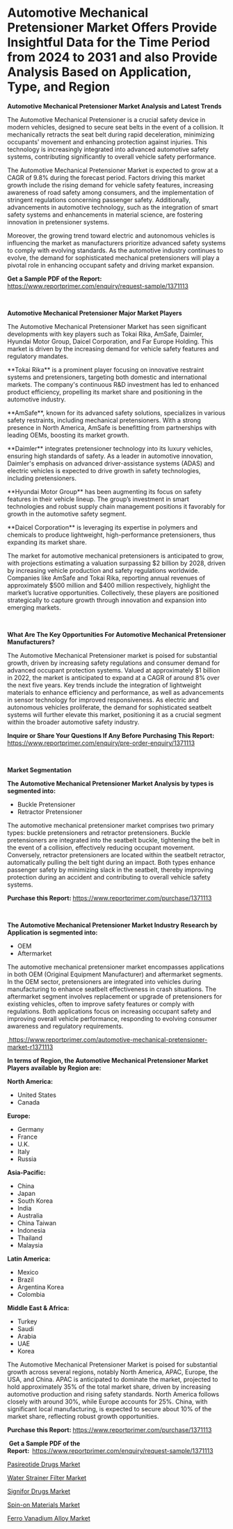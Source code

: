 <p><h1>Automotive Mechanical Pretensioner Market Offers Provide Insightful Data for the Time Period from 2024 to 2031 and also Provide Analysis Based on Application, Type, and Region</h1></p><p><strong>Automotive Mechanical Pretensioner Market Analysis and Latest Trends</strong></p>
<p><p>The Automotive Mechanical Pretensioner is a crucial safety device in modern vehicles, designed to secure seat belts in the event of a collision. It mechanically retracts the seat belt during rapid deceleration, minimizing occupants' movement and enhancing protection against injuries. This technology is increasingly integrated into advanced automotive safety systems, contributing significantly to overall vehicle safety performance.</p><p>The Automotive Mechanical Pretensioner Market is expected to grow at a CAGR of 9.8% during the forecast period. Factors driving this market growth include the rising demand for vehicle safety features, increasing awareness of road safety among consumers, and the implementation of stringent regulations concerning passenger safety. Additionally, advancements in automotive technology, such as the integration of smart safety systems and enhancements in material science, are fostering innovation in pretensioner systems. </p><p>Moreover, the growing trend toward electric and autonomous vehicles is influencing the market as manufacturers prioritize advanced safety systems to comply with evolving standards. As the automotive industry continues to evolve, the demand for sophisticated mechanical pretensioners will play a pivotal role in enhancing occupant safety and driving market expansion.</p></p>
<p><strong>Get a Sample PDF of the Report:&nbsp;</strong> <a href="https://www.reportprimer.com/enquiry/request-sample/1371113">https://www.reportprimer.com/enquiry/request-sample/1371113</a></p>
<p>&nbsp;</p>
<p><strong>Automotive Mechanical Pretensioner Major Market Players</strong></p>
<p><p>The Automotive Mechanical Pretensioner Market has seen significant developments with key players such as Tokai Rika, AmSafe, Daimler, Hyundai Motor Group, Daicel Corporation, and Far Europe Holding. This market is driven by the increasing demand for vehicle safety features and regulatory mandates.</p><p>**Tokai Rika** is a prominent player focusing on innovative restraint systems and pretensioners, targeting both domestic and international markets. The company's continuous R&D investment has led to enhanced product efficiency, propelling its market share and positioning in the automotive industry. </p><p>**AmSafe**, known for its advanced safety solutions, specializes in various safety restraints, including mechanical pretensioners. With a strong presence in North America, AmSafe is benefitting from partnerships with leading OEMs, boosting its market growth. </p><p>**Daimler** integrates pretensioner technology into its luxury vehicles, ensuring high standards of safety. As a leader in automotive innovation, Daimler's emphasis on advanced driver-assistance systems (ADAS) and electric vehicles is expected to drive growth in safety technologies, including pretensioners.</p><p>**Hyundai Motor Group** has been augmenting its focus on safety features in their vehicle lineup. The group’s investment in smart technologies and robust supply chain management positions it favorably for growth in the automotive safety segment.</p><p>**Daicel Corporation** is leveraging its expertise in polymers and chemicals to produce lightweight, high-performance pretensioners, thus expanding its market share. </p><p>The market for automotive mechanical pretensioners is anticipated to grow, with projections estimating a valuation surpassing $2 billion by 2028, driven by increasing vehicle production and safety regulations worldwide. Companies like AmSafe and Tokai Rika, reporting annual revenues of approximately $500 million and $400 million respectively, highlight the market’s lucrative opportunities. Collectively, these players are positioned strategically to capture growth through innovation and expansion into emerging markets.</p></p>
<p>&nbsp;</p>
<p><strong>What Are The Key Opportunities For Automotive Mechanical Pretensioner Manufacturers?</strong></p>
<p><p>The Automotive Mechanical Pretensioner market is poised for substantial growth, driven by increasing safety regulations and consumer demand for advanced occupant protection systems. Valued at approximately $1 billion in 2022, the market is anticipated to expand at a CAGR of around 8% over the next five years. Key trends include the integration of lightweight materials to enhance efficiency and performance, as well as advancements in sensor technology for improved responsiveness. As electric and autonomous vehicles proliferate, the demand for sophisticated seatbelt systems will further elevate this market, positioning it as a crucial segment within the broader automotive safety industry.</p></p>
<p><strong>Inquire or Share Your Questions If Any Before Purchasing This Report:</strong> <a href="https://www.reportprimer.com/enquiry/pre-order-enquiry/1371113">https://www.reportprimer.com/enquiry/pre-order-enquiry/1371113</a></p>
<p>&nbsp;</p>
<p><strong>Market Segmentation</strong></p>
<p><strong>The Automotive Mechanical Pretensioner Market Analysis by types is segmented into:</strong></p>
<p><ul><li>Buckle Pretensioner</li><li>Retractor Pretensioner</li></ul></p>
<p><p>The automotive mechanical pretensioner market comprises two primary types: buckle pretensioners and retractor pretensioners. Buckle pretensioners are integrated into the seatbelt buckle, tightening the belt in the event of a collision, effectively reducing occupant movement. Conversely, retractor pretensioners are located within the seatbelt retractor, automatically pulling the belt tight during an impact. Both types enhance passenger safety by minimizing slack in the seatbelt, thereby improving protection during an accident and contributing to overall vehicle safety systems.</p></p>
<p><strong>Purchase this Report:&nbsp;</strong><a href="https://www.reportprimer.com/purchase/1371113">https://www.reportprimer.com/purchase/1371113</a></p>
<p>&nbsp;</p>
<p><strong>The Automotive Mechanical Pretensioner Market Industry Research by Application is segmented into:</strong></p>
<p><ul><li>OEM</li><li>Aftermarket</li></ul></p>
<p><p>The automotive mechanical pretensioner market encompasses applications in both OEM (Original Equipment Manufacturer) and aftermarket segments. In the OEM sector, pretensioners are integrated into vehicles during manufacturing to enhance seatbelt effectiveness in crash situations. The aftermarket segment involves replacement or upgrade of pretensioners for existing vehicles, often to improve safety features or comply with regulations. Both applications focus on increasing occupant safety and improving overall vehicle performance, responding to evolving consumer awareness and regulatory requirements.</p></p>
<p><a href="https://www.reportprimer.com/automotive-mechanical-pretensioner-market-r1371113">&nbsp;https://www.reportprimer.com/automotive-mechanical-pretensioner-market-r1371113</a></p>
<p><strong>In terms of Region, the Automotive Mechanical Pretensioner Market Players available by Region are:</strong></p>
<p>
    <p> <strong> North America: </strong>
        <ul>
            <li>United States</li>
            <li>Canada</li>
        </ul>
        </p> 
    <p> <strong> Europe: </strong>
        <ul>
            <li>Germany</li>
            <li>France</li>
            <li>U.K.</li>
            <li>Italy</li>
            <li>Russia</li>
        </ul>
        </p> 
    <p> <strong> Asia-Pacific: </strong>
        <ul>
            <li>China</li>
            <li>Japan</li>
            <li>South Korea</li>
            <li>India</li>
            <li>Australia</li>
            <li>China Taiwan</li>
            <li>Indonesia</li>
            <li>Thailand</li>
            <li>Malaysia</li>
        </ul>
        </p> 
    <p> <strong> Latin America: </strong>
        <ul>
            <li>Mexico</li>
            <li>Brazil</li>
            <li>Argentina Korea</li>
            <li>Colombia</li>
        </ul>
        </p> 
    <p> <strong> Middle East & Africa: </strong>
        <ul>
            <li>Turkey</li>
            <li>Saudi</li>
            <li>Arabia</li>
            <li>UAE</li>
            <li>Korea</li>
        </ul>
    </p>
    </p>
<p><p>The Automotive Mechanical Pretensioner Market is poised for substantial growth across several regions, notably North America, APAC, Europe, the USA, and China. APAC is anticipated to dominate the market, projected to hold approximately 35% of the total market share, driven by increasing automotive production and rising safety standards. North America follows closely with around 30%, while Europe accounts for 25%. China, with significant local manufacturing, is expected to secure about 10% of the market share, reflecting robust growth opportunities.</p></p>
<p><strong>Purchase this Report: </strong><a href="https://www.reportprimer.com/purchase/1371113">https://www.reportprimer.com/purchase/1371113</a></p>
<p>&nbsp;<strong>Get a Sample PDF of the Report:&nbsp;&nbsp;</strong><a href="https://www.reportprimer.com/enquiry/request-sample/1371113">https://www.reportprimer.com/enquiry/request-sample/1371113</a></p>
<p><strong></strong></p>
<p><p><a href="https://medium.com/@deontestanton2023/navigating-the-pasireotide-drugs-market-expert-analysis-and-market-forecast-for-period-from-2024-3cf293f85cf8?postPublishedType=repub">Pasireotide Drugs Market</a></p><p><a href="https://www.linkedin.com/pulse/exploring-water-strainer-filter-market-dynamics-global-92aie">Water Strainer Filter Market</a></p><p><a href="https://medium.com/@deontestanton2023/future-trends-in-global-signifor-drugs-market-market-insights-and-analysis-from-2024-to-2031-in-61b8bd0ffc35?postPublishedType=repub">Signifor Drugs Market</a></p><p><a href="https://issuu.com/reportprime-2/docs/spin-on-materials-market-size-2030._1f0741fbafac41">Spin-on Materials Market</a></p><p><a href="https://issuu.com/reportprime-2/docs/ferro-vanadium-alloy-market-size-20_d7da321954e42f">Ferro Vanadium Alloy Market</a></p></p>